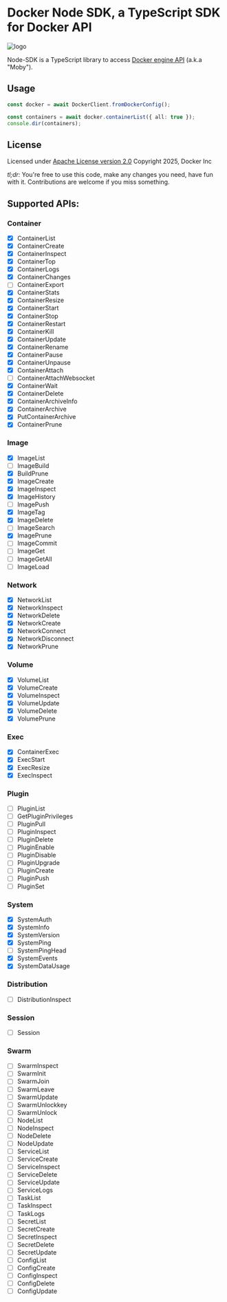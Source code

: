 # Docker Node SDK, a TypeScript SDK for Docker API

![logo](logo.png)

Node-SDK is a TypeScript library to access [Docker engine API](https://docs.docker.com/reference/api/engine/#view-the-api-reference) (a.k.a "Moby").

## Usage

```typescript
const docker = await DockerClient.fromDockerConfig();

const containers = await docker.containerList({ all: true });
console.dir(containers);
```

## License

Licensed under [Apache License version 2.0](https://www.apache.org/licenses/LICENSE-2.0)
Copyright 2025, Docker Inc

_tl;dr:_ You're free to use this code, make any changes you need, have fun with it. Contributions are welcome if you miss something.

## Supported APIs:

### Container

- [x] ContainerList
- [x] ContainerCreate
- [x] ContainerInspect
- [x] ContainerTop
- [x] ContainerLogs
- [x] ContainerChanges
- [ ] ContainerExport
- [x] ContainerStats
- [x] ContainerResize
- [x] ContainerStart
- [x] ContainerStop
- [x] ContainerRestart
- [x] ContainerKill
- [x] ContainerUpdate
- [x] ContainerRename
- [x] ContainerPause
- [x] ContainerUnpause
- [x] ContainerAttach
- [ ] ContainerAttachWebsocket
- [x] ContainerWait
- [x] ContainerDelete
- [x] ContainerArchiveInfo
- [x] ContainerArchive
- [x] PutContainerArchive
- [x] ContainerPrune

### Image

- [x] ImageList
- [ ] ImageBuild
- [x] BuildPrune
- [x] ImageCreate
- [x] ImageInspect
- [x] ImageHistory
- [ ] ImagePush
- [x] ImageTag
- [x] ImageDelete
- [ ] ImageSearch
- [x] ImagePrune
- [ ] ImageCommit
- [ ] ImageGet
- [ ] ImageGetAll
- [ ] ImageLoad

### Network

- [x] NetworkList
- [x] NetworkInspect
- [x] NetworkDelete
- [x] NetworkCreate
- [x] NetworkConnect
- [x] NetworkDisconnect
- [x] NetworkPrune

### Volume

- [x] VolumeList
- [x] VolumeCreate
- [x] VolumeInspect
- [x] VolumeUpdate
- [x] VolumeDelete
- [x] VolumePrune

### Exec

- [x] ContainerExec
- [x] ExecStart
- [x] ExecResize
- [x] ExecInspect

### Plugin

- [ ] PluginList
- [ ] GetPluginPrivileges
- [ ] PluginPull
- [ ] PluginInspect
- [ ] PluginDelete
- [ ] PluginEnable
- [ ] PluginDisable
- [ ] PluginUpgrade
- [ ] PluginCreate
- [ ] PluginPush
- [ ] PluginSet

### System

- [x] SystemAuth
- [x] SystemInfo
- [x] SystemVersion
- [x] SystemPing
- [ ] SystemPingHead
- [x] SystemEvents
- [x] SystemDataUsage

### Distribution

- [ ] DistributionInspect

### Session

- [ ] Session

### Swarm

- [ ] SwarmInspect
- [ ] SwarmInit
- [ ] SwarmJoin
- [ ] SwarmLeave
- [ ] SwarmUpdate
- [ ] SwarmUnlockkey
- [ ] SwarmUnlock
- [ ] NodeList
- [ ] NodeInspect
- [ ] NodeDelete
- [ ] NodeUpdate
- [ ] ServiceList
- [ ] ServiceCreate
- [ ] ServiceInspect
- [ ] ServiceDelete
- [ ] ServiceUpdate
- [ ] ServiceLogs
- [ ] TaskList
- [ ] TaskInspect
- [ ] TaskLogs
- [ ] SecretList
- [ ] SecretCreate
- [ ] SecretInspect
- [ ] SecretDelete
- [ ] SecretUpdate
- [ ] ConfigList
- [ ] ConfigCreate
- [ ] ConfigInspect
- [ ] ConfigDelete
- [ ] ConfigUpdate
